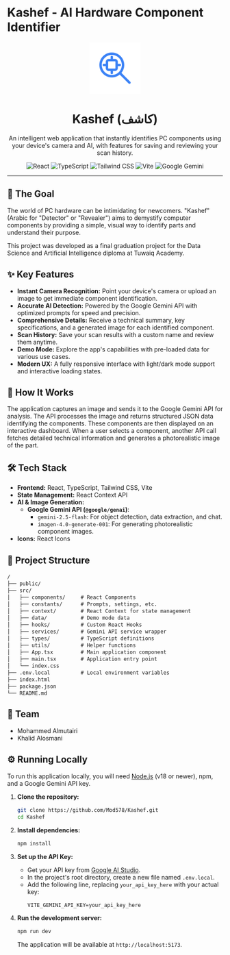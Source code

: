 # Kashef - AI Hardware Component Identifier

<p align="center">
  <img src="https://raw.githubusercontent.com/Mod578/Kashef/master/public/favicon.svg" alt="Kashef Logo" width="120">
</p>

<h1 align="center">Kashef (كاشف)</h1>

<p align="center">
  An intelligent web application that instantly identifies PC components using your device's camera and AI, with features for saving and reviewing your scan history.
</p>

<p align="center">
  <img src="https://img.shields.io/badge/React-20232A?style=for-the-badge&logo=react&logoColor=61DAFB" alt="React">
  <img src="https://img.shields.io/badge/TypeScript-007ACC?style=for-the-badge&logo=typescript&logoColor=white" alt="TypeScript">
  <img src="https://img.shields.io/badge/Tailwind_CSS-38B2AC?style=for-the-badge&logo=tailwind-css&logoColor=white" alt="Tailwind CSS">
  <img src="https://img.shields.io/badge/Vite-646CFF?style=for-the-badge&logo=vite&logoColor=white" alt="Vite">
  <img src="https://img.shields.io/badge/Google_Gemini-4285F4?style=for-the-badge&logo=google-gemini&logoColor=white" alt="Google Gemini">
</p>

---

## 🎯 The Goal

The world of PC hardware can be intimidating for newcomers. "Kashef" (Arabic for "Detector" or "Revealer") aims to demystify computer components by providing a simple, visual way to identify parts and understand their purpose.

This project was developed as a final graduation project for the Data Science and Artificial Intelligence diploma at Tuwaiq Academy.

## ✨ Key Features

- **Instant Camera Recognition:** Point your device's camera or upload an image to get immediate component identification.
- **Accurate AI Detection:** Powered by the Google Gemini API with optimized prompts for speed and precision.
- **Comprehensive Details:** Receive a technical summary, key specifications, and a generated image for each identified component.
- **Scan History:** Save your scan results with a custom name and review them anytime.
- **Demo Mode:** Explore the app's capabilities with pre-loaded data for various use cases.
- **Modern UX:** A fully responsive interface with light/dark mode support and interactive loading states.

## 🚀 How It Works

The application captures an image and sends it to the Google Gemini API for analysis. The API processes the image and returns structured JSON data identifying the components. These components are then displayed on an interactive dashboard. When a user selects a component, another API call fetches detailed technical information and generates a photorealistic image of the part.

## 🛠️ Tech Stack

- **Frontend:** React, TypeScript, Tailwind CSS, Vite
- **State Management:** React Context API
- **AI & Image Generation:**
  - **Google Gemini API (`@google/genai`)**:
    - `gemini-2.5-flash`: For object detection, data extraction, and chat.
    - `imagen-4.0-generate-001`: For generating photorealistic component images.
- **Icons:** React Icons

## 📂 Project Structure

```
/
├── public/
├── src/
│   ├── components/     # React Components
│   ├── constants/      # Prompts, settings, etc.
│   ├── context/        # React Context for state management
│   ├── data/           # Demo mode data
│   ├── hooks/          # Custom React Hooks
│   ├── services/       # Gemini API service wrapper
│   ├── types/          # TypeScript definitions
│   ├── utils/          # Helper functions
│   ├── App.tsx         # Main application component
│   ├── main.tsx        # Application entry point
│   └── index.css
├── .env.local          # Local environment variables
├── index.html
├── package.json
└── README.md
```

## 👥 Team

- Mohammed Almutairi
- Khalid Alosmani

## ⚙️ Running Locally

To run this application locally, you will need [Node.js](https://nodejs.org/) (v18 or newer), npm, and a Google Gemini API key.

1.  **Clone the repository:**
    ```bash
    git clone https://github.com/Mod578/Kashef.git
    cd Kashef
    ```

2.  **Install dependencies:**
    ```bash
    npm install
    ```

3.  **Set up the API Key:**
    - Get your API key from [Google AI Studio](https://aistudio.google.com/app/apikey).
    - In the project's root directory, create a new file named `.env.local`.
    - Add the following line, replacing `your_api_key_here` with your actual key:
      ```
      VITE_GEMINI_API_KEY=your_api_key_here
      ```

4.  **Run the development server:**
    ```bash
    npm run dev
    ```
    The application will be available at `http://localhost:5173`.
